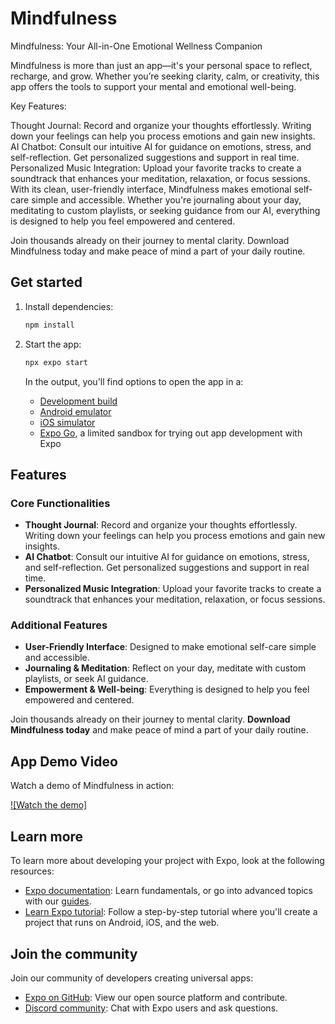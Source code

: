 # Mindfulness

Mindfulness: Your All-in-One Emotional Wellness Companion

Mindfulness is more than just an app—it's your personal space to reflect, recharge, and grow. Whether you’re seeking clarity, calm, or creativity, this app offers the tools to support your mental and emotional well-being.

Key Features:

Thought Journal: Record and organize your thoughts effortlessly. Writing down your feelings can help you process emotions and gain new insights.
AI Chatbot: Consult our intuitive AI for guidance on emotions, stress, and self-reflection. Get personalized suggestions and support in real time.
Personalized Music Integration: Upload your favorite tracks to create a soundtrack that enhances your meditation, relaxation, or focus sessions.
With its clean, user-friendly interface, Mindfulness makes emotional self-care simple and accessible. Whether you're journaling about your day, meditating to custom playlists, or seeking guidance from our AI, everything is designed to help you feel empowered and centered.

Join thousands already on their journey to mental clarity. Download Mindfulness today and make peace of mind a part of your daily routine.

## Get started

1. Install dependencies:

   ```bash
   npm install
   ```

2. Start the app:

   ```bash
   npx expo start
   ```

   In the output, you'll find options to open the app in a:

   - [Development build](https://docs.expo.dev/develop/development-builds/introduction/)
   - [Android emulator](https://docs.expo.dev/workflow/android-studio-emulator/)
   - [iOS simulator](https://docs.expo.dev/workflow/ios-simulator/)
   - [Expo Go](https://expo.dev/go), a limited sandbox for trying out app development with Expo

## Features

### Core Functionalities

- **Thought Journal**: Record and organize your thoughts effortlessly. Writing down your feelings can help you process emotions and gain new insights.
- **AI Chatbot**: Consult our intuitive AI for guidance on emotions, stress, and self-reflection. Get personalized suggestions and support in real time.
- **Personalized Music Integration**: Upload your favorite tracks to create a soundtrack that enhances your meditation, relaxation, or focus sessions.

### Additional Features

- **User-Friendly Interface**: Designed to make emotional self-care simple and accessible.
- **Journaling & Meditation**: Reflect on your day, meditate with custom playlists, or seek AI guidance.
- **Empowerment & Well-being**: Everything is designed to help you feel empowered and centered.

Join thousands already on their journey to mental clarity. **Download Mindfulness today** and make peace of mind a part of your daily routine.

## App Demo Video

Watch a demo of Mindfulness in action:

[![Watch the demo]](https://github.com/harshitajain06/MindfulnessApp/blob/master/assets/videos/AppVideo.mp4)

## Learn more

To learn more about developing your project with Expo, look at the following resources:

- [Expo documentation](https://docs.expo.dev/): Learn fundamentals, or go into advanced topics with our [guides](https://docs.expo.dev/guides).
- [Learn Expo tutorial](https://docs.expo.dev/tutorial/introduction/): Follow a step-by-step tutorial where you'll create a project that runs on Android, iOS, and the web.

## Join the community

Join our community of developers creating universal apps:

- [Expo on GitHub](https://github.com/expo/expo): View our open source platform and contribute.
- [Discord community](https://chat.expo.dev): Chat with Expo users and ask questions.
